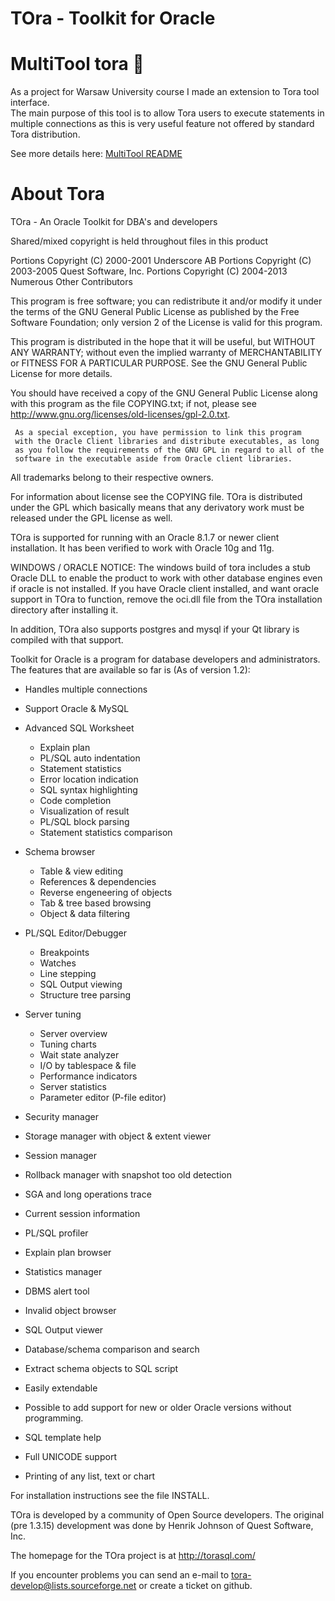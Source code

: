 # TOra - Toolkit for Oracle

# MultiTool tora :rocket:

As a project for Warsaw University course I made an extension to Tora tool interface.<br>
The main purpose of this tool is to allow Tora users to execute statements in multiple connections as this is very useful feature not offered by standard Tora distribution.

See more details here: [MultiTool README](https://github.com/styczynski/tora/blob/master/README.MULTITOOL.md)

# About Tora

TOra - An Oracle Toolkit for DBA's and developers

Shared/mixed copyright is held throughout files in this product

Portions Copyright (C) 2000-2001 Underscore AB
Portions Copyright (C) 2003-2005 Quest Software, Inc.
Portions Copyright (C) 2004-2013 Numerous Other Contributors

This program is free software; you can redistribute it and/or
modify it under the terms of the GNU General Public License
as published by the Free Software Foundation;  only version 2 of
the License is valid for this program.

This program is distributed in the hope that it will be useful,
but WITHOUT ANY WARRANTY; without even the implied warranty of
MERCHANTABILITY or FITNESS FOR A PARTICULAR PURPOSE.  See the
GNU General Public License for more details.

You should have received a copy of the GNU General Public License
along with this program as the file COPYING.txt; if not, please see
http://www.gnu.org/licenses/old-licenses/gpl-2.0.txt.

     As a special exception, you have permission to link this program
     with the Oracle Client libraries and distribute executables, as long
     as you follow the requirements of the GNU GPL in regard to all of the
     software in the executable aside from Oracle client libraries.

All trademarks belong to their respective owners.

For information about license see the COPYING file. TOra is 
distributed under the GPL which basically means that any derivatory 
work must be released under the GPL license as well.

TOra is supported for running with an Oracle 8.1.7 or newer
client installation. It has been verified to work with Oracle 10g and 11g.

WINDOWS / ORACLE NOTICE: The windows build of tora includes a stub Oracle DLL to
enable the product to work with other database engines even if oracle is not 
installed. If you have Oracle client installed, and want oracle support in TOra to
function, remove the oci.dll file from the TOra installation directory after 
installing it.

In addition, TOra also supports postgres and mysql if your Qt library
is compiled with that support.

Toolkit for Oracle is a program for database developers and administrators. The
features that are available so far is (As of version 1.2):

* Handles multiple connections
* Support Oracle & MySQL
* Advanced SQL Worksheet
	* Explain plan
	* PL/SQL auto indentation
	* Statement statistics
	* Error location indication
	* SQL syntax highlighting
	* Code completion
	* Visualization of result
	* PL/SQL block parsing
	* Statement statistics comparison
* Schema browser
	* Table & view editing
	* References & dependencies
	* Reverse engeneering of objects
	* Tab & tree based browsing
	* Object & data filtering
* PL/SQL Editor/Debugger
	* Breakpoints
	* Watches
	* Line stepping
	* SQL Output viewing
	* Structure tree parsing
* Server tuning
	* Server overview
	* Tuning charts
	* Wait state analyzer
	* I/O by tablespace & file
	* Performance indicators
	* Server statistics
	* Parameter editor (P-file editor)
* Security manager
* Storage manager with object & extent viewer

* Session manager
* Rollback manager with snapshot too old detection
* SGA and long operations trace
* Current session information

* PL/SQL profiler
* Explain plan browser
* Statistics manager
* DBMS alert tool
* Invalid object browser
* SQL Output viewer
* Database/schema comparison and search
* Extract schema objects to SQL script

* Easily extendable
* Possible to add support for new or older Oracle versions without programming.
* SQL template help
* Full UNICODE support
* Printing of any list, text or chart

For installation instructions see the file INSTALL.

TOra is developed by a community of Open Source developers. The original 
(pre 1.3.15) development was done by Henrik Johnson of Quest Software, Inc.

The homepage for the TOra project is at http://torasql.com/

If you encounter problems you can send an e-mail to tora-develop@lists.sourceforge.net or create a ticket on github.
